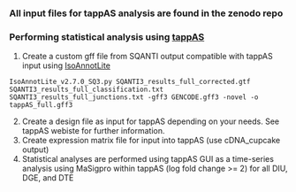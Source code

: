 ### All input files for tappAS analysis are found in the zenodo repo 

### Performing statistical analysis using [tappAS](https://tappas.org/)
1. Create a custom gff file from SQANTI output compatible with tappAS input using [IsoAnnotLite](https://isoannot.tappas.org/isoannot-lite/)
```shell
IsoAnnotLite_v2.7.0_SQ3.py SQANTI3_results_full_corrected.gtf SQANTI3_results_full_classification.txt SQANTI3_results_full_junctions.txt -gff3 GENCODE.gff3 -novel -o tappAS_full.gff3
```
2. Create a design file as input for tappAS depending on your needs. See tappAS webiste for further information. 
3. Create expression matrix file for input into tappAS (use cDNA_cupcake output)
4. Statistical analyses are performed using tappAS GUI as a time-series analysis using MaSigpro within tappAS (log fold change >= 2) for all DIU, DGE, and DTE
